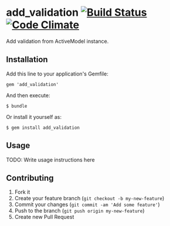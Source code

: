# add_validation [![Build Status](https://travis-ci.org/fujimura/add_validation.png?branch=master)](https://travis-ci.org/fujimura/add_validation) [![Code Climate](https://codeclimate.com/badge.png)](https://codeclimate.com/github/fujimura/add_validation)

Add validation from ActiveModel instance.

## Installation

Add this line to your application's Gemfile:

    gem 'add_validation'

And then execute:

    $ bundle

Or install it yourself as:

    $ gem install add_validation

## Usage

TODO: Write usage instructions here

## Contributing

1. Fork it
2. Create your feature branch (`git checkout -b my-new-feature`)
3. Commit your changes (`git commit -am 'Add some feature'`)
4. Push to the branch (`git push origin my-new-feature`)
5. Create new Pull Request
